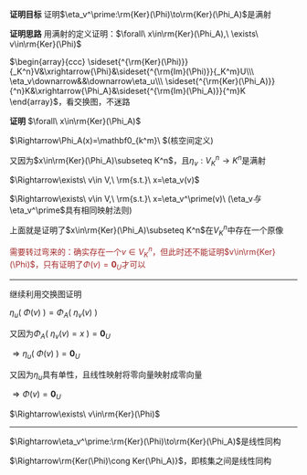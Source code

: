 **证明目标**
证明$\eta_v^\prime:\rm{Ker}(\Phi)\to\rm{Ker}(\Phi_A)$是满射

**证明思路**
用满射的定义证明：$\forall\ x\in\rm{Ker}(\Phi_A),\ \exists\ v\in\rm{Ker}(\Phi)$

$\begin{array}{ccc}
\sideset{^{\rm{Ker}(\Phi)}}{_K^n}V&\xrightarrow{\Phi}&\sideset{^{\rm{Im}(\Phi)}}{_K^m}U\\\ 
\eta_v\downarrow&&\downarrow\eta_u\\\ 
\sideset{^{\rm{Ker}(\Phi_A)}}{^n}K&\xrightarrow{\Phi_A}&\sideset{^{\rm{Im}(\Phi_A)}}{^m}K
\end{array}$，看交换图，不迷路

**证明**
$\forall\ x\in\rm{Ker}(\Phi_A)$

$\Rightarrow\Phi_A(x)=\mathbf0_{k^m}\ $(核空间定义)

又因为$x\in\rm{Ker}(\Phi_A)\subseteq K^n$，且$\eta_v:V_K^n\to K^n$是满射

$\Rightarrow\exists\ v\in V,\ \rm{s.t.}\ x=\eta_v(v)$

$\Rightarrow\exists\ v\in V,\ \rm{s.t.}\ x=\eta_v^\prime(v)\ $($\eta_v$与$\eta_v^\prime$具有相同映射法则)

上面就是证明了$x\in\rm{Ker}(\Phi_A)\subseteq K^n$在$V_K^n$中存在一个原像

<font color=brown>需要转过弯来的：确实存在一个$v\in V_K^n$，但此时还不能证明$v\in\rm{Ker}(\Phi)$，只有证明了$\Phi(v)=\mathbf0_U$才可以</font>

---

继续利用交换图证明

$\eta_u(\ \Phi(v) \ )=\Phi_A(\ \eta_v(v) \ )$

又因为$\Phi_A(\ \eta_v(v)=x \ )=\mathbf0_U$

$\Rightarrow\eta_u(\ \Phi(v) \ )=\mathbf0_U$

又因为$\eta_u$具有单性，且线性映射将零向量映射成零向量

$\Rightarrow\Phi(v)=\mathbf0_U$

$\Rightarrow\exists\ v\in\rm{Ker}(\Phi)$

---
$\Rightarrow\eta_v^\prime:\rm{Ker}(\Phi)\to\rm{Ker}(\Phi_A)$是线性同构

$\Rightarrow\rm{Ker(\Phi)\cong Ker(\Phi_A)}$，即核集之间是线性同构